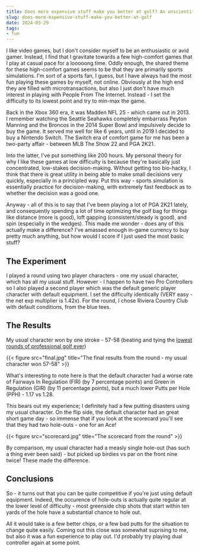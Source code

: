 ```yaml
---
title: Does more expensive stuff make you better at golf? An unscientific investigation
slug: does-more-expensive-stuff-make-you-better-at-golf
date: 2024-03-29
tags:
- fun
---
```

I like video games, but I don't consider myself to be an enthusiastic or avid gamer. Instead, I find that I gravitate towards a few high-comfort games that I play at casual pace for a looooong time. Oddly enough, the shared theme for these high-comfort games seems to be that they are primarily sports simulations. I'm sort of a sports fan, I guess, but I have always had the most fun playing these games by myself, not online. Obviously at the high end they are filled with microtransactions, but also I just don't have much interest in playing with People From The Internet. Instead - I set the difficulty to its lowest point and try to min-max the game. 

Back in the Xbox 360 era, it was Madden NFL 25 - which came out in 2013. I remember watching the Seattle Seahawks completely embarrass Peyton Manning and the Broncos in the 2014 Super Bowl and impulsively decide to buy the game. It served me well for like 6 years, until in 2019 I decided to buy a Nintendo Switch. The Switch era of comfort game for me has been a two-party affair - between MLB The Show 22 and PGA 2K21.

Into the latter, I've put something like 200 hours. My personal theory for why I like these games at low difficulty is because they're basically just concentrated, low-stakes decision-making. Without getting too bio-hacky, I think that there is great utility in being able to make small decisions very quickly, especially in a principled way. Put this way - sports simulation is essentially practice for decision-making, with extremely fast feedback as to whether the decision was a good one.

Anyway - all of this is to say that I've been playing a lot of PGA 2K21 lately, and consequently spending a lot of time optimizing the golf bag for things like distance (more is good), loft gapping (consistent/steady is good), and spin (especially in the wedges). This made me wonder - does any of this actually make a difference? I've amassed enough in-game currency to buy pretty much anything, but how would I score if I just used the most basic stuff?

## The Experiment
I played a round using two player characters - one my usual character, which has all my usual stuff. However - I happen to have two Pro Controllers so I also played a second player which was the default generic player character with default equipment. I set the difficulty identically (VERY easy - the net exp multiplier is 1.42x). For the round, I chose Riviera Country Club with default conditions, from the blue tees.

## The Results
My usual character won by one stroke - 57-58 (beating and tying the [lowest rounds of professional golf ever](https://en.wikipedia.org/wiki/Lowest_rounds_of_golf))

{{< figure src="final.jpg" title="The final results from the round - my usual character won 57-58" >}}

What's interesting to note here is that the default character had a worse rate of Fairways In Regulation (FIR) (by 7 percentage points) and Green in Regulation (GIR) (by 11 percentage points), but a much lower Putts per Hole (PPH) - 1.17 vs 1.28.

This bears out my experience; I definitely had a few putting disasters using my usual character. On the flip side, the default character had an great short game day - so immense that if you look at the scorecard you'll see that they had two hole-outs - one for an Ace!

{{< figure src="scorecard.jpg" title="The scorecard from the round" >}}

By comparison, my usual character had a measly single hole-out (has such a thing ever been said) - but picked up birdies vs par on the front nine twice! These made the difference.

## Conclusions
So - it turns out that you can be quite competitive if you're just using default equipment. Indeed, the occurence of hole-outs is actually quite regular at the lower level of difficulty - most greenside chip shots that start within ten yards of the hole have a substantial chance to hole out.

All it would take is a few better chips, or a few bad putts for the situation to change quite easily. Coming out this close was somewhat suprising to me, but also it was a fun experience to play out. I'd probably try playing dual controller again at some point.